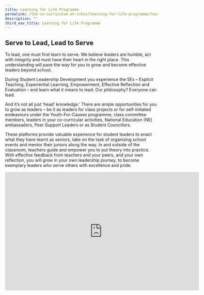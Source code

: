 ```yaml
---
title: Learning for Life Programme
permalink: /the-co-curriculum-at-cckss/learning-for-life-programme/learning-for-life-programme/
description: ""
third_nav_title: Learning for Life Programme
---
```

## Serve to Lead, Lead to Serve

To lead, one must first learn to serve. We believe leaders are humble, act with integrity and must have their heart in the right place. This understanding will pave the way for you to grow and become effective leaders beyond school. 

During Student Leadership Development you experience the 5Es – Explicit Teaching, Experiential Learning, Empowerment, Effective Reflection and Evaluation – and learn what it means to lead. Our philosophy? Everyone can lead.  

And it’s not all just ‘head’ knowledge.’ There are ample opportunities for you to grow as leaders – be it as leaders for class projects or for self-initiated endeavours under the Youth-For-Causes programme, class committee members, leaders in your co-curricular activities, National Education (NE) ambassadors, Peer Support Leaders or as Student Councillors. 

These platforms provide valuable experience for student leaders to enact what they have learnt as seniors, take on the task of organising school events and mentor their juniors along the way. In and outside of the classroom, teachers guide and empower you to put theory into practice. With effective feedback from teachers and your peers, and your own reflection, you will grow in your own leadership journey, to become exemplary leaders who serve others with excellence and pride.

<iframe src="https://docs.google.com/presentation/d/e/2PACX-1vTfdkqWagmO9PB3HTulcy5xuTMte8HDebuZjEt8welm3NsFXFKMJ3KP2bxjzIHFgg/embed?start=true&amp;loop=true&amp;delayms=3000" frameborder="0" width="640" height="389" allowfullscreen="true"></iframe>
